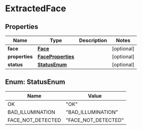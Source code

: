 
# ExtractedFace

## Properties
Name | Type | Description | Notes
------------ | ------------- | ------------- | -------------
**face** | [**Face**](Face.md) |  |  [optional]
**properties** | [**FaceProperties**](FaceProperties.md) |  |  [optional]
**status** | [**StatusEnum**](#StatusEnum) |  |  [optional]


<a name="StatusEnum"></a>
## Enum: StatusEnum
Name | Value
---- | -----
OK | &quot;OK&quot;
BAD_ILLUMINATION | &quot;BAD_ILLUMINATION&quot;
FACE_NOT_DETECTED | &quot;FACE_NOT_DETECTED&quot;



